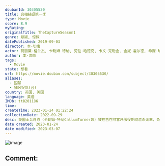 ```yaml
---
doubanId: 30305530
title: 真相捕捉第一季
type: Movie
score: 8.9
myRating: 
originalTitle: TheCaptureSeason1
genre: 悬疑, 惊悚
datePublished: 2019-09-03
director: 本·切南
actor: 荷丽黛·格兰杰, 卡勒姆·特纳, 劳拉·哈德克, 卡文·克勒金, 金妮·霍尔德, 希滕·珀泰尔, 索菲亚·布朗, 拉尔夫·伊内森, 本·迈尔斯, 莎朗·鲁妮, 巴里·沃德, 法米克·詹森, 朗·普尔曼, 莉娅·威廉姆斯, 彼得·辛格, 保罗·布莱克维尔, 泰·赫尔利, 伊恩·皮里, 黛西·沃特斯通, 卡迪夫·克尔万, 奈杰尔·林赛, 保罗·里特, 山姆·, 阿德拉约·阿德达约, undefined, 亚历山大·佛赛斯, 刘易斯·柯克, undefined
author: 本·切南
tags:
  - Movie
state: 想看
url: https://movie.douban.com/subject/30305530/
aliases:
  - 囚禁
  - 捕风捉影(台)
country: 英国, 美国
language: 英语
IMDb: tt8201186
time: 
createTime: 2023-01-24 01:22:24
collectionDate: 2022-09-29
desc: 英国士兵肖恩（卡勒姆·特纳CallumTurner饰）被控告在阿富汗服役期间滥杀无辜，负责为他辩护的律师汉娜（劳拉·哈德克LauraHaddock饰）凭借着视频证据中的漏洞替肖恩争取到了无...
date created: 2023-01-24
date modified: 2023-03-07
---
```


![image](p2568719989.jpg)

Comment:
---
